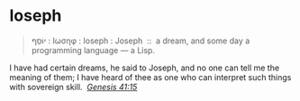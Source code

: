 Ioseph
======

> &#1497;&#1493;&#1465;&#1505;&#1461;&#1507; : Ιωσηφ : Ioseph : Joseph &nbsp;::&nbsp; a dream, and some day a programming language &mdash; a Lisp.

I have had certain dreams, he said to Joseph, and no one can tell me the meaning of them; I have heard of thee as one who can interpret such things with sovereign skill. &nbsp;*[Genesis 41:15](http://newadvent.org/bible/gen041.htm)*

